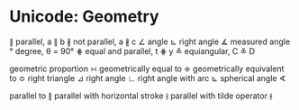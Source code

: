 # Unicode: Geometry


∥   parallel, a ∥ b
∦   not parallel, a ∦ c
∠   angle
⊾   right angle
∡   measured angle
°   degree, θ = 90°
⋕   equal and parallel, t ⋕ y
≚   equiangular, C ≚ D

geometric proportion                ∺
geometrically equal to              ≑
geometrically equivalent to         ≎
right triangle ⊿
right angle                     ∟
right angle with arc ⊾
spherical angle                 ∢

parallel to                     ∥
parallel with horizontal stroke ⫲
parallel with tilde operator ⫳
